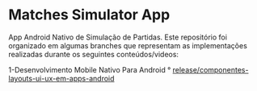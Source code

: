 # Matches Simulator App

App Android Nativo de Simulação de Partidas. Este repositório foi organizado em algumas branches que representam as 
implementações realizadas durante os seguintes conteúdos/videos:

1-Desenvolvimento Mobile Nativo Para Android
 ° [release/componentes-layouts-ui-ux-em-apps-android]()
